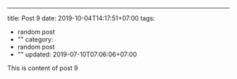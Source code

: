 ---
title: Post 9
date: 2019-10-04T14:17:51+07:00
tags:
  - random post
  - ""
category:
  - random post
  - ""
updated: 2019-07-10T07:06:06+07:00

This is content of post 9